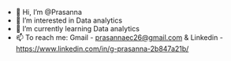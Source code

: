 - 👋 Hi, I’m @Prasanna
- 👀 I’m interested in Data analytics
- 🌱 I’m currently learning Data analytics
- 📫 To reach me: Gmail - prasannaec26@gmail.com & Linkedin -  https://www.linkedin.com/in/g-prasanna-2b847a21b/
 

<!---
Prasannaec26/Prasannaec26 is a ✨ special ✨ repository because its `README.md` (this file) appears on your GitHub profile.
You can click the Preview link to take a look at your changes.
--->
